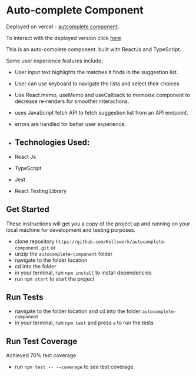 # Auto-complete Component

Deployed on vercel - [autcomplete component](https://autocomplete-component-umber.vercel.app/).

To interact with the deployed version click [here](https://autocomplete-component-umber.vercel.app/)

This is an auto-complete component. built with ReactJs and TypeScript.

Some user experience features include;

- User input text highlights the matches it finds in the suggestion list.
- User can use keyboard to navigate the lista and select their choices
- Use React.memo, useMemo and useCallback to memoise component to decrease re-renders for smoother interactions.
- uses JavaScript fetch API to fetch suggestion list from an API endpoint.
- errors are handled for better user experience.

- ## Technologies Used:
- React Js
- TypeScript
- Jest
- React Testing Library

## Get Started

These instructions will get you a copy of the project up and running on your local machine for development and testing purposes.

- clone repository `https://github.com/Kellswork/autocomplete-component.git`
  or
- unzip the `autocomplete-component` folder
- navigate to the folder location
- cd into the folder
- in your terminal, run `npm install` to install dependencies
- run `npm start` to start the project

## Run Tests

- navigate to the folder location and cd into the folder `autocomplete-component`
- in your terminal, run `npm test` and press `a` to run the tests

## Run Test Coverage

Achieved 70% test coverage

- run `npm test -- --coverage` to see test coverage
